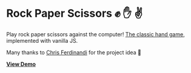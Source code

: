 # Rock Paper Scissors ✊ ✋ ✌️

Play rock paper scissors against the computer! [The classic hand game](https://en.wikipedia.org/wiki/Rock_paper_scissors), implemented with vanilla JS.

Many thanks to [Chris Ferdinandi](https://gomakethings.com/) for the project idea 💙

[**View Demo**](https://kieranbarker.github.io/rock-paper-scissors/)

